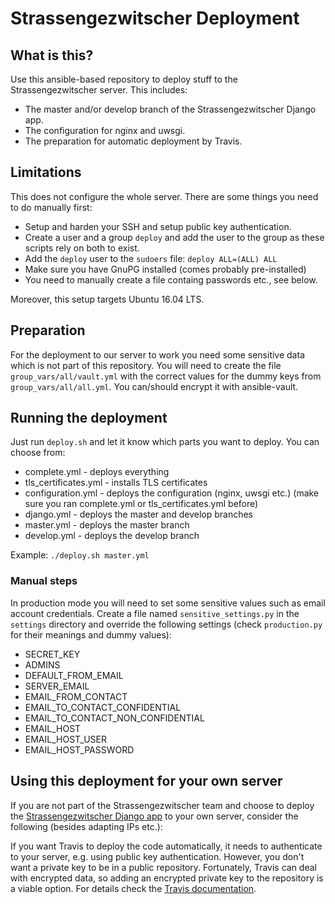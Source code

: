 # Strassengezwitscher Deployment

## What is this?
Use this ansible-based repository to deploy stuff to the Strassengezwitscher server. This includes:

- The master and/or develop branch of the Strassengezwitscher Django app.
- The configuration for nginx and uwsgi.
- The preparation for automatic deployment by Travis.

## Limitations
This does not configure the whole server. There are some things you need to do manually first:

- Setup and harden your SSH and setup public key authentication.
- Create a user and a group `deploy` and add the user to the group as these scripts rely on both to exist.
- Add the `deploy` user to the `sudoers` file: `deploy ALL=(ALL) ALL`
- Make sure you have GnuPG installed (comes probably pre-installed)
- You need to manually create a file containg passwords etc., see below.

Moreover, this setup targets Ubuntu 16.04 LTS.

## Preparation
For the deployment to our server to work you need some sensitive data which is not part of this repository. You will need to create the file `group_vars/all/vault.yml` with the correct values for the dummy keys from `group_vars/all/all.yml`. You can/should encrypt it with ansible-vault.

## Running the deployment
Just run `deploy.sh` and let it know which parts you want to deploy. You can choose from:

- complete.yml - deploys everything
- tls_certificates.yml - installs TLS certificates
- configuration.yml - deploys the configuration (nginx, uwsgi etc.) (make sure you ran complete.yml or tls_certificates.yml before)
- django.yml - deploys the master and develop branches
- master.yml - deploys the master branch
- develop.yml - deploys the develop branch

Example:
`
./deploy.sh master.yml
`

### Manual steps
In production mode you will need to set some sensitive values such as email account credentials. Create a file named `sensitive_settings.py` in the `settings` directory and override the following settings (check `production.py` for their meanings and dummy values):

- SECRET_KEY
- ADMINS
- DEFAULT_FROM_EMAIL
- SERVER_EMAIL
- EMAIL_FROM_CONTACT
- EMAIL_TO_CONTACT_CONFIDENTIAL
- EMAIL_TO_CONTACT_NON_CONFIDENTIAL
- EMAIL_HOST
- EMAIL_HOST_USER
- EMAIL_HOST_PASSWORD

## Using this deployment for your own server

If you are not part of the Strassengezwitscher team and choose to deploy the [Strassengezwitscher Django app](https://github.com/Strassengezwitscher/Strassengezwitscher) to your own server, consider the following (besides adapting IPs etc.):

If you want Travis to deploy the code automatically, it needs to authenticate to your server, e.g. using public key authentication. However, you don't want a private key to be in a public repository. Fortunately, Travis can deal with encrypted data, so adding an encrypted private key to the repository is a viable option. For details check the [Travis documentation](https://docs.travis-ci.com/user/encrypting-files/).
